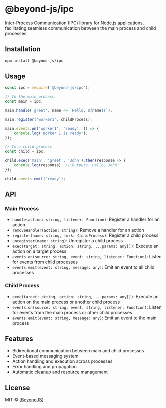 # @beyond-js/ipc

Inter-Process Communication (IPC) library for Node.js applications, facilitating seamless communication between the main
process and child processes.

## Installation

```bash
npm install @beyond-js/ipc
```

## Usage

```javascript
const ipc = require('@beyond-js/ipc');

// In the main process
const main = ipc;

main.handle('greet', name => `Hello, ${name}!`);

main.register('worker1', childProcess);

main.events.on('worker1', 'ready', () => {
	console.log('Worker 1 is ready');
});

// In a child process
const child = ipc;

child.exec('main', 'greet', 'John').then(response => {
	console.log(response); // Outputs: Hello, John!
});

child.events.emit('ready');
```

## API

### Main Process

-   `handle(action: string, listener: Function)`: Register a handler for an action
-   `removeHandler(action: string)`: Remove a handler for an action
-   `register(name: string, fork: ChildProcess)`: Register a child process
-   `unregister(name: string)`: Unregister a child process
-   `exec(target: string, action: string, ...params: any[])`: Execute an action on a target process
-   `events.on(source: string, event: string, listener: Function)`: Listen for events from child processes
-   `events.emit(event: string, message: any)`: Emit an event to all child processes

### Child Process

-   `exec(target: string, action: string, ...params: any[])`: Execute an action on the main process or another child
    process
-   `events.on(source: string, event: string, listener: Function)`: Listen for events from the main process or other
    child processes
-   `events.emit(event: string, message: any)`: Emit an event to the main process

## Features

-   Bidirectional communication between main and child processes
-   Event-based messaging system
-   Action handling and execution across processes
-   Error handling and propagation
-   Automatic cleanup and resource management

## License

MIT © [[BeyondJS](https://beyondjs.com)]
